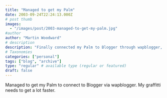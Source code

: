 ```yaml
---
title: "Managed to get my Palm"
date: 2003-09-24T22:24:13.000Z
# post thumb
images:
  - "/images/post/2003-managed-to-get-my-palm.jpg"
#author
author: "Martin Woodward"
# description
description: "Finally connected my Palm to Blogger through wapblogger, but my Graffiti handwriting still needs a speed boost."
# Taxonomies
categories: ["personal"]
tags: ["blog", "archive"]
type: "regular" # available type (regular or featured)
draft: false
---
```


Managed to get my Palm to connect to Blogger via wapblogger. My graffitti needs to get a lot faster.
